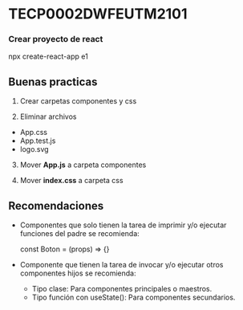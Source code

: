 # TECP0002DWFEUTM2101

### Crear proyecto de react
npx create-react-app e1

## Buenas practicas
1. Crear carpetas componentes y css

2. Eliminar archivos
  
  - App.css
  - App.test.js
  - logo.svg

3. Mover **App.js** a carpeta componentes

4. Mover **index.css** a carpeta css

## Recomendaciones

- Componentes que solo tienen la tarea de imprimir y/o ejecutar funciones del padre se recomienda:

  const Boton = (props) => {}

- Componente que tienen la tarea de invocar y/o ejecutar otros componentes hijos se recomienda:

  - Tipo clase: Para componentes principales o maestros.
  - Tipo función con useState(): Para componentes secundarios.
